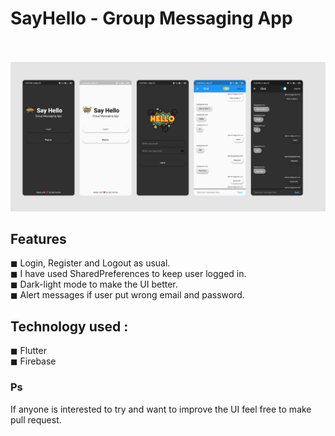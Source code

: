 # SayHello - Group Messaging App
\
\
![alt text](https://github.com/AjitVerma15/SayHello---Group-Messaging-App/blob/master/screenshot/SayHello.png)

## Features

◼ Login, Register and Logout as usual.\
◼ I have used SharedPreferences to keep user logged in.\
◼ Dark-light mode to make the UI better.\
◼ Alert messages if user put wrong email and password.

## Technology used : 

◼ Flutter\
◼ Firebase

### Ps
If anyone is interested to try and want to improve the UI feel free to make pull request.

